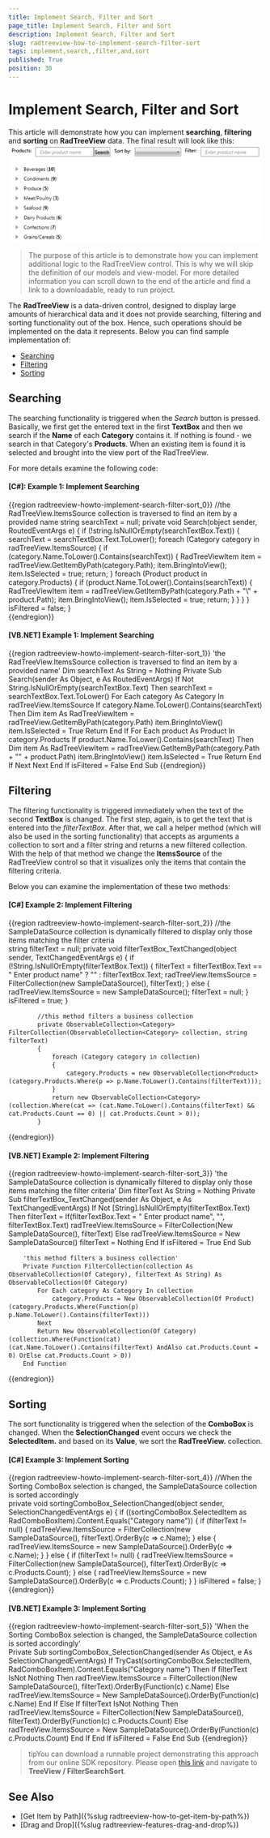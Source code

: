 ```yaml
---
title: Implement Search, Filter and Sort
page_title: Implement Search, Filter and Sort
description: Implement Search, Filter and Sort
slug: radtreeview-how-to-implement-search-filter-sort
tags: implement,search,,filter,and,sort
published: True
position: 30
---
```


# Implement Search, Filter and Sort

This article will demonstrate how you can implement __searching__, __filtering__ and __sorting__ on __RadTreeView__ data. The final result will look like this:
![radtreeview-search-filter-sort-overview](images/radtreeview-search-filter-sort-overview.png)

>The purpose of this article is to demonstrate how you can implement additional logic to the RadTreeView control. This is why we will skip the definition of our models and view-model. For more detailed information you can scroll down to the end of the article and find a link to a downloadable, ready to run project.		

The __RadTreeView__ is a data-driven control, designed to display large amounts of hierarchical data and it does not provide searching, filtering and sorting functionality out of the box. Hence, such operations should be implemented on the data it represents. Below you can find sample implementation of:	  

* [Searching](#searching)
* [Filtering](#filtering)
* [Sorting](#sorting)

## Searching

The searching functionality is triggered when the *Search* button is pressed. Basically, we first get the entered text in the first __TextBox__ and then we search if the __Name__ of each __Category__ contains it. If nothing is found - we search in that Category's __Products__. When an existing item is found it is selected and brought into the view port of the RadTreeView.

For more details examine the following code:

#### __[C#]: Example 1: Implement Searching__

{{region radtreeview-howto-implement-search-filter-sort_0}}
			//the RadTreeView.ItemsSource collection is traversed to find an item by a provided name 
			string searchText = null;
			private void Search(object sender, RoutedEventArgs e)
			{
				if (!string.IsNullOrEmpty(searchTextBox.Text))
				{
					searchText = searchTextBox.Text.ToLower();
					foreach (Category category in radTreeView.ItemsSource)
					{
						if (category.Name.ToLower().Contains(searchText))
						{
							RadTreeViewItem item = radTreeView.GetItemByPath(category.Path);
							item.BringIntoView();
							item.IsSelected = true;
							return;
						}
						foreach (Product product in category.Products)
						{
							if (product.Name.ToLower().Contains(searchText))
							{
								RadTreeViewItem item = radTreeView.GetItemByPath(category.Path + "\\" + product.Path);
								item.BringIntoView();
								item.IsSelected = true;
								return;
							}
						}
					}
				}
				isFiltered = false;
			}  
{{endregion}}

#### __[VB.NET] Example 1: Implement Searching__

{{region radtreeview-howto-implement-search-filter-sort_1}}
		'the RadTreeView.ItemsSource collection is traversed to find an item by a provided name'
		Dim searchText As String = Nothing
		Private Sub Search(sender As Object, e As RoutedEventArgs)
			If Not String.IsNullOrEmpty(searchTextBox.Text) Then
				searchText = searchTextBox.Text.ToLower()
				For Each category As Category In radTreeView.ItemsSource
					If category.Name.ToLower().Contains(searchText) Then
						Dim item As RadTreeViewItem = radTreeView.GetItemByPath(category.Path)
						item.BringIntoView()
						item.IsSelected = True
						Return
					End If
					For Each product As Product In category.Products
						If product.Name.ToLower().Contains(searchText) Then
							Dim item As RadTreeViewItem = radTreeView.GetItemByPath(category.Path + "\" + product.Path)
							item.BringIntoView()
							item.IsSelected = True
							Return
						End If
					Next
				Next
			End If
			isFiltered = False
		End Sub
{{endregion}}

## Filtering

The filtering functionality is triggered immediately when the text of the second __TextBox__ is changed. The first step, again, is to get the text that is entered into the *filterTextBox*. After that, we call a helper method (which will also be used in the sorting functionality) that accepts as arguments a collection to sort and a filter string and returns a new filtered collection. With the help of that method we change the __ItemsSource__ of the RadTreeView control so that it visualizes only the items that contain the filtering criteria.

Below you can examine the implementation of these two methods:

#### __[C#] Example 2: Implement Filtering__

{{region radtreeview-howto-implement-search-filter-sort_2}}
			//the SampleDataSource collection is dynamically filtered to display only those items matching the filter criteria   
			string filterText = null;
			private void filterTextBox_TextChanged(object sender, TextChangedEventArgs e)
			{
				if (!String.IsNullOrEmpty(filterTextBox.Text))
				{
					filterText = filterTextBox.Text == " Enter product name" ? "" : filterTextBox.Text;
					radTreeView.ItemsSource = FilterCollection(new SampleDataSource(), filterText);
				}
				else
				{
					radTreeView.ItemsSource = new SampleDataSource();
					filterText = null;
				}
				isFiltered = true;
			}
	
			//this method filters a business collection   
			private ObservableCollection<Category> FilterCollection(ObservableCollection<Category> collection, string filterText)
			{
				foreach (Category category in collection)
				{
					category.Products = new ObservableCollection<Product>(category.Products.Where(p => p.Name.ToLower().Contains(filterText)));
				}
				return new ObservableCollection<Category>(collection.Where(cat => (cat.Name.ToLower().Contains(filterText) && cat.Products.Count == 0) || cat.Products.Count > 0));
			}
{{endregion}}

#### __[VB.NET] Example 2: Implement Filtering__

{{region radtreeview-howto-implement-search-filter-sort_3}}
		'the SampleDataSource collection is dynamically filtered to display only those items matching the filter criteria'
		Dim filterText As String = Nothing
		Private Sub filterTextBox_TextChanged(sender As Object, e As TextChangedEventArgs)
			If Not [String].IsNullOrEmpty(filterTextBox.Text) Then
				filterText = If(filterTextBox.Text = " Enter product name", "", filterTextBox.Text)
				radTreeView.ItemsSource = FilterCollection(New SampleDataSource(), filterText)
			Else
				radTreeView.ItemsSource = New SampleDataSource()
				filterText = Nothing
			End If
			isFiltered = True
		End Sub
	
		'this method filters a business collection'
		Private Function FilterCollection(collection As ObservableCollection(Of Category), filterText As String) As ObservableCollection(Of Category)
			For Each category As Category In collection
				category.Products = New ObservableCollection(Of Product)(category.Products.Where(Function(p) p.Name.ToLower().Contains(filterText)))
			Next
			Return New ObservableCollection(Of Category)(collection.Where(Function(cat) (cat.Name.ToLower().Contains(filterText) AndAlso cat.Products.Count = 0) OrElse cat.Products.Count > 0))
		End Function
{{endregion}}

## Sorting

The sort functionality is triggered when the selection of the __ComboBox__ is changed. When the __SelectionChanged__ event occurs we check the __SelectedItem.__ and based on its __Value__, we sort the __RadTreeView.__ collection.

#### __[C#] Example 3: Implement Sorting__

{{region radtreeview-howto-implement-search-filter-sort_4}}
			//When the Sorting ComboBox selection is changed, the SampleDataSource collection is sorted accordingly        
			private void sortingComboBox_SelectionChanged(object sender, SelectionChangedEventArgs e)
			{
				if ((sortingComboBox.SelectedItem as RadComboBoxItem).Content.Equals("Category name"))
				{
					if (filterText != null)
					{
						radTreeView.ItemsSource = FilterCollection(new SampleDataSource(), filterText).OrderBy(c => c.Name);
					}
					else
					{
						radTreeView.ItemsSource = new SampleDataSource().OrderBy(c => c.Name);
					}
				}
				else
				{
					if (filterText != null)
					{
						radTreeView.ItemsSource = FilterCollection(new SampleDataSource(), filterText).OrderBy(c => c.Products.Count);
					}
					else
					{
						radTreeView.ItemsSource = new SampleDataSource().OrderBy(c => c.Products.Count);
					}
				}
				isFiltered = false;
			}     
{{endregion}}

#### __[VB.NET] Example 3: Implement Sorting__

{{region radtreeview-howto-implement-search-filter-sort_5}}
		'When the Sorting ComboBox selection is changed, the SampleDataSource collection is sorted accordingly'     
		Private Sub sortingComboBox_SelectionChanged(sender As Object, e As SelectionChangedEventArgs)
			If TryCast(sortingComboBox.SelectedItem, RadComboBoxItem).Content.Equals("Category name") Then
				If filterText IsNot Nothing Then
					radTreeView.ItemsSource = FilterCollection(New SampleDataSource(), filterText).OrderBy(Function(c) c.Name)
				Else
					radTreeView.ItemsSource = New SampleDataSource().OrderBy(Function(c) c.Name)
				End If
			Else
				If filterText IsNot Nothing Then
					radTreeView.ItemsSource = FilterCollection(New SampleDataSource(), filterText).OrderBy(Function(c) c.Products.Count)
				Else
					radTreeView.ItemsSource = New SampleDataSource().OrderBy(Function(c) c.Products.Count)
				End If
			End If
			isFiltered = False
		End Sub	
{{endregion}}

>tipYou can download a runnable project demonstrating this approach from our online SDK repository. Please open [this link](https://github.com/telerik/xaml-sdk) and navigate to __TreeView / FilterSearchSort__.

## See Also
 * [Get Item by Path]({%slug radtreeview-how-to-get-item-by-path%})
 * [Drag and Drop]({%slug radtreeview-features-drag-and-drop%})
